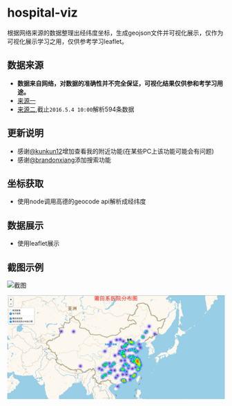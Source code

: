 # hospital-viz
根据网络来源的数据整理出经纬度坐标，生成geojson文件并可视化展示，仅作为可视化展示学习之用，仅供参考学习leaflet。
## 数据来源
- **数据来自网络，对数据的准确性并不完全保证，可视化结果仅供参和考学习用途。**
- [来源一](http://news.ifeng.com/mainland/special/ptxyy/)
- [来源二](https://github.com/langhua9527/Hospital),截止`2016.5.4 10:00`解析594条数据

## 更新说明

- 感谢[@kunkun12](https://github.com/kunkun12)增加查看我的附近功能(在某些PC上该功能可能会有问题)
- 感谢[@brandonxiang](https://github.com/brandonxiang)添加搜索功能

## 坐标获取

- 使用node调用高德的geocode api解析成经纬度

## 数据展示

- 使用leaflet展示

## 截图示例

![截图](https://raw.githubusercontent.com/wandergis/hospital-viz/gh-pages/screenshot2.png)

![截图](https://raw.githubusercontent.com/wandergis/hospital-viz/gh-pages/screenshot.png)


